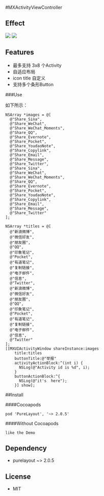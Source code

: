 #MXActivityViewController
  
## Effect

![](https://github.com/mexiQQ/MXActivityViewController/blob/master/demo.png)
![](https://github.com/mexiQQ/MXActivityViewController/blob/master/demo2.png)

## Features

- 最多支持 3x8 个Activity
- 自适应布局
- icon title 自定义 
- 支持多个条形Button  

###Use

如下所示：

    NSArray *images = @[
      @"Share_Sina",
      @"Share_WeChat",
      @"Share_WeChat_Moments",
      @"Share_QQ",
      @"Share_Evernote",
      @"Share_Pocket",
      @"Share_YoudaoNote",
      @"Share_Copylink",
      @"Share_Email",
      @"Share_Message",
      @"Share_Twitter",
      @"Share_Sina",
      @"Share_WeChat",
      @"Share_WeChat_Moments",
      @"Share_QQ",
      @"Share_Evernote",
      @"Share_Pocket",
      @"Share_YoudaoNote",
      @"Share_Copylink",
      @"Share_Email",
      @"Share_Message",
      @"Share_Twitter"
    ];

    NSArray *titles = @[
      @"新浪微博",
      @"微信好友",
      @"朋友圈",
      @"QQ",
      @"印象笔记",
      @"Pocket",
      @"有道笔记",
      @"复制链接",
      @"电子邮件",
      @"信息",
      @"Twitter",
      @"新浪微博",
      @"微信好友",
      @"朋友圈",
      @"QQ",
      @"印象笔记",
      @"Pocket",
      @"有道笔记",
      @"复制链接",
      @"电子邮件",
      @"信息",
      @"Twitter"
    ];
    [[MXUIActivityWindow shareInstance:images
        title:titles
        buttonTitle:@"举报"
        activityActionBlock:^(int i) {
          NSLog(@"Activity id is %d", i);
        }
        buttonActionBlock:^{
          NSLog(@"it's  here");
        }] show];

##Install

####Cocoapods
 
    pod 'PureLayout', '~> 2.0.5'

####Without Cocoapods
  
    like the Demo

## Dependency 

- purelayout ~> 2.0.5

## License

- MIT
